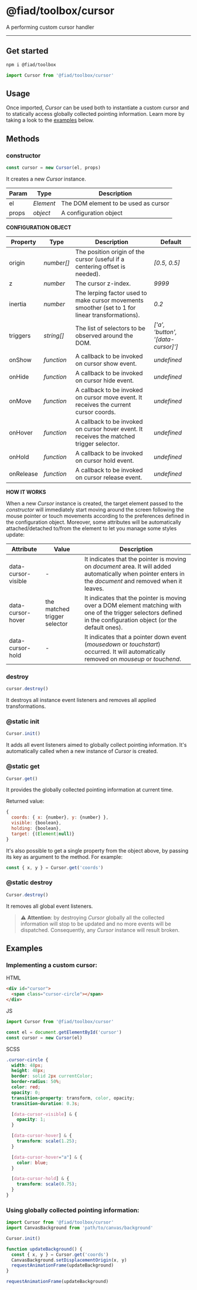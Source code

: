 # @fiad/toolbox/cursor

A performing custom cursor handler

---

## Get started

```sh
npm i @fiad/toolbox
```

```js
import Cursor from '@fiad/toolbox/cursor'
```

## Usage

Once imported, *Cursor* can be used both to instantiate a custom cursor and to statically access globally collected pointing information. Learn more by taking a look to the [examples](#examples) below.

## Methods

### constructor

```js
const cursor = new Cursor(el, props)
```

It creates a new *Cursor* instance.

| Param | Type | Description |
| --- | --- | --- |
| el | *Element* | The DOM element to be used as cursor |
| props | *object* | A configuration object |


__CONFIGURATION OBJECT__

| Property | Type | Description | Default |
| --- | --- | --- | --- |
| origin | *number[]* | The position origin of the cursor (useful if a centering offset is needed). | *[0.5, 0.5]* |
| z | *number* | The cursor z-index. | *9999* |
| inertia | *number* | The lerping factor used to make cursor movements smoother (set to 1 for linear transformations). | *0.2* |
| triggers | *string[]* | The list of selectors to be observed around the DOM. | *['a', 'button', '[data-cursor]']* |
| onShow | *function* | A callback to be invoked on cursor show event. | *undefined* |
| onHide | *function* | A callback to be invoked on cursor hide event. | *undefined* |
| onMove | *function* | A callback to be invoked on cursor move event. It receives the current cursor coords. | *undefined* |
| onHover | *function* | A callback to be invoked on cursor hover event. It receives the matched trigger selector. | *undefined* |
| onHold | *function* | A callback to be invoked on cursor hold event. | *undefined* |
| onRelease | *function* | A callback to be invoked on cursor release event. | *undefined* |


__HOW IT WORKS__

When a new *Cursor* instance is created, the target element passed to the *constructor* will immediately start moving around the screen following the mouse pointer or touch movements according to the preferences defined in the configuration object. Moreover, some attributes will be automatically attached/detached to/from the element to let you manage some styles update:

| Attribute | Value | Description |
| --- | --- | ---|
| data-cursor-visible | - | It indicates that the pointer is moving on *document* area. It will added automatically when pointer enters in the *document* and removed when it leaves. |
| data-cursor-hover | the matched trigger selector | It indicates that the pointer is moving over a DOM element matching with one of the trigger selectors defined in the configuration object (or the default ones). |
| data-cursor-hold | - | It indicates that a pointer down event (*mousedown* or *touchstart*) occurred. It will automatically removed on *mouseup* or *touchend*. |


### destroy

```js
cursor.destroy()
```
It destroys all instance event listeners and removes all applied transformations.


### @static init

```js
Cursor.init()
```

It adds all event listeners aimed to globally collect pointing information. It's automatically called when a new instance of *Cursor* is created.


### @static get

```js
Cursor.get()
```

It provides the globally collected pointing information at current time.

Returned value:

```js
{
  coords: { x: {number}, y: {number} },
  visible: {boolean},
  holding: {boolean},
  target: {(Element|null)}
}
```

It's also possible to get a single property from the object above, by passing its key as argument to the method. For example:

```js
const { x, y } = Cursor.get('coords')
```


### @static destroy

```js
Cursor.destroy()
```

It removes all global event listeners.

> ⚠️ __Attention__: by destroying *Cursor* globally all the collected information will stop to be updated and no more events will be dispatched. Consequently, any *Cursor* instance will result broken.


## Examples

### Implementing a custom cursor:

HTML

```html
<div id="cursor">
  <span class="cursor-circle"></span>
</div>
```

JS

```js
import Cursor from '@fiad/toolbox/cursor'

const el = document.getElementById('cursor')
const cursor = new Cursor(el)
```

SCSS

```scss
.cursor-circle {
  width: 48px;
  height: 48px;
  border: solid 2px currentColor;
  border-radius: 50%;
  color: red;
  opacity: 0;
  transition-property: transform, color, opacity;
  transition-duration: 0.3s;

  [data-cursor-visible] & {
    opacity: 1;
  }

  [data-cursor-hover] & {
    transform: scale(1.25);
  }

  [data-cursor-hover="a"] & {
    color: blue;
  }

  [data-cursor-hold] & {
    transform: scale(0.75);
  }
}
```


### Using globally collected pointing information:

```js
import Cursor from '@fiad/toolbox/cursor'
import CanvasBackground from 'path/to/canvas/background'

Cursor.init()

function updateBackground() {
  const { x, y } = Cursor.get('coords')
  CanvasBackground.setDisplacementOrigin(x, y)
  requestAnimationFrame(updateBackground)
}

requestAnimationFrame(updateBackground)
```
